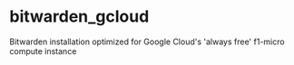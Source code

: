 # bitwarden_gcloud
Bitwarden installation optimized for Google Cloud's 'always free' f1-micro compute instance
